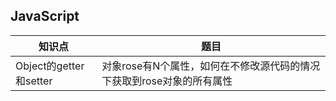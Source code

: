 ## JavaScript

| 知识点 | 题目 |
| --- | --- |
| Object的getter和setter | 对象rose有N个属性，如何在不修改源代码的情况下获取到rose对象的所有属性 |
